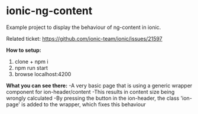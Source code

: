 # ionic-ng-content
Example project to display the behaviour of ng-content in ionic.

Related ticket: https://github.com/ionic-team/ionic/issues/21597


**How to setup:**
1) clone + npm i
2) npm run start
3) browse localhost:4200


**What you can see there:**
-A very basic page that is using a generic wrapper component for ion-header/content
-This results in content size being wrongly calculated
-By pressing the button in the ion-header, the class 'ion-page' is added to the wrapper, which fixes this behaviour
